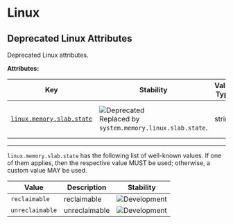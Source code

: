 <!-- NOTE: THIS FILE IS AUTOGENERATED. DO NOT EDIT BY HAND. -->
<!-- see templates/registry/markdown/attribute_namespace.md.j2 -->

# Linux

## Deprecated Linux Attributes

Deprecated Linux attributes.

**Attributes:**

| Key | Stability | Value Type | Description | Example Values |
|---|---|---|---|---|
| <a id="linux-memory-slab-state" href="#linux-memory-slab-state">`linux.memory.slab.state`</a> | ![Deprecated](https://img.shields.io/badge/-deprecated-red)<br>Replaced by `system.memory.linux.slab.state`. | string | The Linux Slab memory state | `reclaimable`; `unreclaimable` |

---

`linux.memory.slab.state` has the following list of well-known values. If one of them applies, then the respective value MUST be used; otherwise, a custom value MAY be used.

| Value  | Description | Stability |
|---|---|---|
| `reclaimable` | reclaimable | ![Development](https://img.shields.io/badge/-development-blue) |
| `unreclaimable` | unreclaimable | ![Development](https://img.shields.io/badge/-development-blue) |
